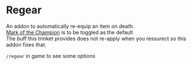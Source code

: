 Regear
===

An addon to automatically re-equip an item on death.  
[Mark of the Champion](https://database.turtle-wow.org/?item=23206) is to be toggled as the default  
The buff this trinket provides does not re-apply when you ressurect so this addon fixes that.  

`/regear` in game to see some options  